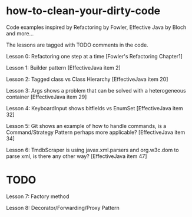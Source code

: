 how-to-clean-your-dirty-code
============================

Code examples inspired by Refactoring by Fowler, Effective Java by Bloch and more...

The lessons are tagged with TODO comments in the code.

Lesson 0: Refactoring one step at a time [Fowler's Refactoring Chapter1]

Lesson 1: Builder pattern [EffectiveJava item 2]

Lesson 2: Tagged class vs Class Hierarchy [EffectiveJava item 20]

Lesson 3: Args shows a problem that can be solved with a heterogeneous container [EffectiveJava item 29]

Lesson 4: KeyboardInput shows bitfields vs EnumSet [EffectiveJava item 32]

Lesson 5: Git shows an example of how to handle commands, is a Command/Strategy Pattern perhaps more applicable? [EffectiveJava item 34]

Lesson 6: TmdbScraper is using javax.xml.parsers and org.w3c.dom to parse xml, is there any other way? [EffectiveJava item 47]

TODO
====
Lesson 7: Factory method

Lesson 8: Decorator/Forwarding/Proxy Pattern